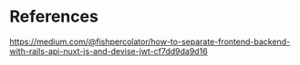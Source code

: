 # References
https://medium.com/@fishpercolator/how-to-separate-frontend-backend-with-rails-api-nuxt-js-and-devise-jwt-cf7dd9da9d16
